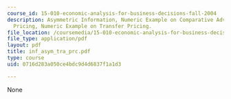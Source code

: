 ```yaml
---
course_id: 15-010-economic-analysis-for-business-decisions-fall-2004
description: Asymmetric Information, Numeric Example on Comparative Advantage, Transfer
  Pricing, Numeric Example on Transfer Pricing.
file_location: /coursemedia/15-010-economic-analysis-for-business-decisions-fall-2004/0716d283a050ce4bdc9d4d6837f1a1d3_inf_asym_tra_prc.pdf
file_type: application/pdf
layout: pdf
title: inf_asym_tra_prc.pdf
type: course
uid: 0716d283a050ce4bdc9d4d6837f1a1d3

---
```

None